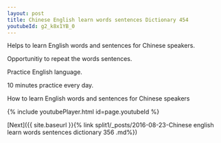 ```yaml
---
layout: post
title: Chinese English learn words sentences Dictionary 454 
youtubeId: g2_k8x1YB_0
---
```

 
 
Helps to learn English words and sentences for Chinese speakers.

Opportunitiy to repeat the words sentences. 

Practice English language. 
 
10 minutes practice every day. 
 
How to learn English words and sentences for Chinese speakers 
 
{% include youtubePlayer.html id=page.youtubeId %}
 
 
[Next]({{ site.baseurl }}{% link  split1/_posts/2016-08-23-Chinese english learn words sentences dictionary 356 .md%})
 
